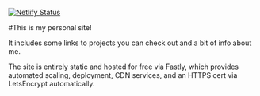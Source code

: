[![Netlify Status](https://api.netlify.com/api/v1/badges/d80d6b48-5cf7-4809-9c6f-f12a07dacfd2/deploy-status)](https://app.netlify.com/sites/frosty-curie-084254/deploys)

#This is my personal site!

It includes some links to projects you can check out and a bit of info about me.


The site is entirely static and hosted for free via Fastly, which 
provides automated scaling, deployment, CDN services, and an HTTPS cert via LetsEncrypt automatically.